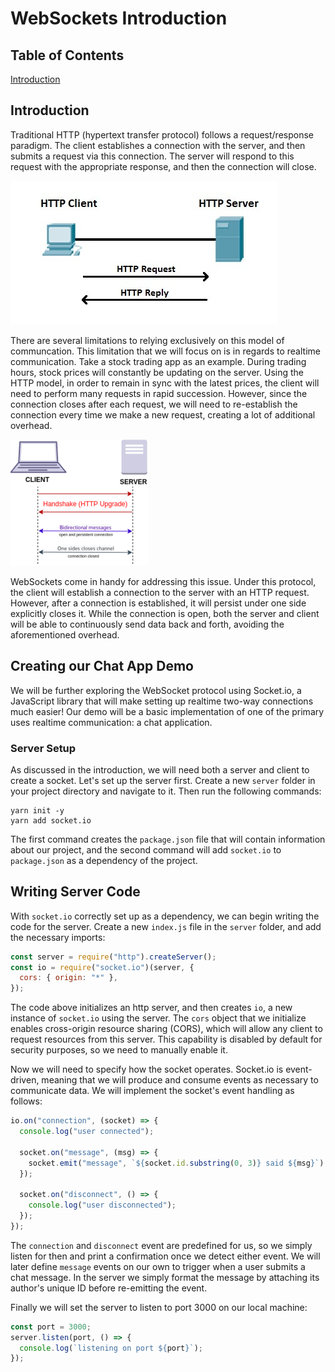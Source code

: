 # WebSockets Introduction
## Table of Contents

[Introduction](#introduction)

## Introduction

Traditional HTTP (hypertext transfer protocol) follows a request/response paradigm. The client establishes a connection with the server, and then submits a request via this connection. The server will respond to this request with the appropriate response, and then the connection will close. 

![HTTP Request/Response Cycle Diagram](images/http_process_explained.jpg)

There are several limitations to relying exclusively on this model of communcation. This limitation that we will focus on is in regards to realtime communication. Take a stock trading app as an example. During trading hours, stock prices will constantly be updating on the server. Using the HTTP model, in order to remain in sync with the latest prices, the client will need to perform many requests in rapid succession. However, since the connection closes after each request, we will need to re-establish the connection every time we make a new request, creating a lot of additional overhead.

![WebSockets Connection Diagram](images/Websocket_connection.png)

WebSockets come in handy for addressing this issue. Under this protocol, the client will establish a connection to the server with an HTTP request. However, after a connection is established, it will persist under one side explicitly closes it. While the connection is open, both the server and client will be able to continuously send data back and forth, avoiding the aforementioned overhead.

## Creating our Chat App Demo

We will be further exploring the WebSocket protocol using Socket.io, a JavaScript library that will make setting up realtime two-way connections much easier! Our demo will be a basic implementation of one of the primary uses realtime communication: a chat application.

### Server Setup

As discussed in the introduction, we will need both a server and client to create a socket. Let's set up the server first. Create a new ```server``` folder in your project directory and navigate to it. Then run the following commands:

```
yarn init -y
yarn add socket.io
```

The first command creates the ```package.json``` file that will contain information about our project, and the second command will add ```socket.io``` to ```package.json``` as a dependency of the project. 

## Writing Server Code

With ```socket.io``` correctly set up as a dependency, we can begin writing the code for the server. Create a new ```index.js``` file in the ```server``` folder, and add the necessary imports:

```javascript
const server = require("http").createServer();
const io = require("socket.io")(server, {
  cors: { origin: "*" },
});
```

The code above initializes an http server, and then creates ```io```, a new instance of ```socket.io``` using the server. The ```cors``` object that we initialize enables cross-origin resource sharing (CORS), which will allow any client to request resources from this server. This capability is disabled by default for security purposes, so we need to manually enable it. 

Now we will need to specify how the socket operates. Socket.io is event-driven, meaning that we will produce and consume events as necessary to communicate data. We will implement the socket's event handling as follows:

```javascript
io.on("connection", (socket) => {
  console.log("user connected");
  
  socket.on("message", (msg) => {
    socket.emit("message", `${socket.id.substring(0, 3)} said ${msg}`);
  });
  
  socket.on("disconnect", () => {
    console.log("user disconnected");
  });
});
```

The ```connection``` and ```disconnect``` event are predefined for us, so we simply listen for then and print a confirmation once we detect either event. We will later define ```message``` events on our own to trigger when a user submits a chat message. In the server we simply format the message by attaching its author's unique ID before re-emitting the event.

Finally we will set the server to listen to port 3000 on our local machine:

```javascript
const port = 3000;
server.listen(port, () => {
  console.log(`listening on port ${port}`);
});
```

